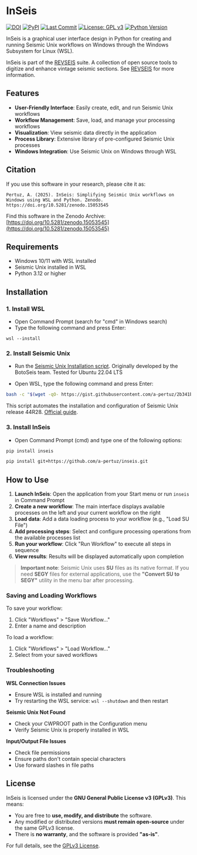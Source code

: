 # InSeis


[![DOI](https://zenodo.org/badge/DOI/zenodo.15053545.svg)](https://doi.org/10.5281/zenodo.15053545)
[![PyPI](https://img.shields.io/pypi/v/segyrecover)](https://pypi.org/project/inseis/)
[![Last Commit](https://img.shields.io/github/last-commit/a-pertuz/inseis)](https://github.com/a-pertuz/inseis/commits/main)
[![License: GPL v3](https://img.shields.io/badge/License-GPLv3-green.svg)](https://www.gnu.org/licenses/gpl-3.0.en.html)
[![Python Version](https://img.shields.io/badge/Python-3.12+-yellow)](https://www.python.org/downloads/)

InSeis is a graphical user interface design in Python for creating and running Seismic Unix workflows on Windows through the Windows Subsystem for Linux (WSL).


InSeis is part of the [REVSEIS](https://a-pertuz.github.io/REVSEIS/index.html) suite. A collection of open source tools to digitize and enhance vintage seismic sections. See [REVSEIS](https://a-pertuz.github.io/REVSEIS/index.html) for more information.

## Features

- **User-Friendly Interface**: Easily create, edit, and run Seismic Unix workflows
- **Workflow Management**: Save, load, and manage your processing workflows
- **Visualization**: View seismic data directly in the application
- **Process Library**: Extensive library of pre-configured Seismic Unix processes
- **Windows Integration**: Use Seismic Unix on Windows through WSL

## Citation

If you use this software in your research, please cite it as:

```
Pertuz, A. (2025). InSeis: Simplifying Seismic Unix workflows on Windows using WSL and Python. Zenodo. https://doi.org/10.5281/zenodo.15053545
```

Find this software in the Zenodo Archive: [https://doi.org/10.5281/zenodo.15053545](https://doi.org/10.5281/zenodo.15053545)


## Requirements

- Windows 10/11 with WSL installed
- Seismic Unix installed in WSL
- Python 3.12 or higher

## Installation

### 1. Install WSL
 
- Open Command Prompt (search for "cmd" in Windows search)
- Type the following command and press Enter:

```
wsl --install
```

### 2. Install Seismic Unix

- Run the [Seismic Unix Installation script](https://gist.github.com/a-pertuz/2b341bc8af2a37cde820d829f2789d99). Originally developed by the BotoSeis team. Tested for Ubuntu 22.04 LTS

- Open WSL, type the following command and press Enter:

```bash
bash -c "$(wget -qO- https://gist.githubusercontent.com/a-pertuz/2b341bc8af2a37cde820d829f2789d99/raw/install_seismic_unix.sh)"
```
This script automates the installation and configuration of Seismic Unix release 44R28. [Official guide](https://wiki.seismic-unix.org/sudoc:su_installation).

### 3. Install InSeis

 - Open Command Prompt (cmd) and type one of the following options:

```bash
pip install inseis
```

```bash
pip install git+https://github.com/a-pertuz/inseis.git
```

## How to Use

1. **Launch InSeis**: Open the application from your Start menu or run `inseis` in Command Prompt
2. **Create a new workflow**: The main interface displays available processes on the left and your current workflow on the right
3. **Load data**: Add a data loading process to your workflow (e.g., "Load SU File")
4. **Add processing steps**: Select and configure processing operations from the available processes list
5. **Run your workflow**: Click "Run Workflow" to execute all steps in sequence
6. **View results**: Results will be displayed automatically upon completion

> **Important note**: Seismic Unix uses **SU** files as its native format. If you need **SEGY** files for external applications, use the **"Convert SU to SEGY"** utility in the menu bar after processing.

### Saving and Loading Workflows

To save your workflow:
1. Click "Workflows" > "Save Workflow..."
2. Enter a name and description

To load a workflow:
1. Click "Workflows" > "Load Workflow..."
2. Select from your saved workflows

### Troubleshooting

**WSL Connection Issues**
- Ensure WSL is installed and running
- Try restarting the WSL service: `wsl --shutdown` and then restart

**Seismic Unix Not Found**
- Check your CWPROOT path in the Configuration menu
- Verify Seismic Unix is properly installed in WSL

**Input/Output File Issues**
- Check file permissions
- Ensure paths don't contain special characters
- Use forward slashes in file paths

## License

InSeis is licensed under the **GNU General Public License v3 (GPLv3)**. This means:  

- You are free to **use, modify, and distribute** the software.  
- Any modified or distributed versions **must remain open-source** under the same GPLv3 license.  
- There is **no warranty**, and the software is provided **"as-is"**.  

For full details, see the [GPLv3 License](https://www.gnu.org/licenses/gpl-3.0.html).
